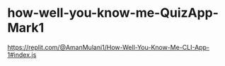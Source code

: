# how-well-you-know-me-QuizApp-Mark1

https://replit.com/@AmanMulani1/How-Well-You-Know-Me-CLI-App-1#index.js
